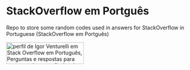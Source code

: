 # StackOverflow em Portguês
Repo to store some random codes used in answers for StackOverflow in Portuguese (StackOverflow em Portguês)

<a href="http://pt.stackoverflow.com/users/5963/igor-venturelli">
<img src="http://pt.stackoverflow.com/users/flair/5963.png" width="208" height="58" alt="perfil de Igor Venturelli em Stack Overflow em Portugu&#234;s, Perguntas e respostas para programadores profissionais e entusiastas" title="perfil de Igor Venturelli em Stack Overflow em Portugu&#234;s, Perguntas e respostas para programadores profissionais e entusiastas">
</a>
